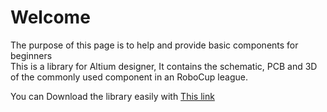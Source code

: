 # Welcome
The purpose of this page is to help and provide basic components for beginners  
This is a library for Altium designer, It contains the schematic, PCB and 3D of the commonly used component in an RoboCup league.

You can Download the library easily with [This link](https://github.com/JavadRah/EasyPCB/releases/download/PCB/EasyPCB.IntLib)
